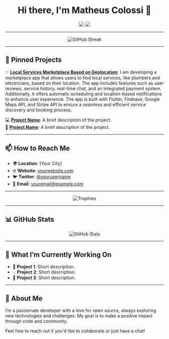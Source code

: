 <h1 align="center">Hi there, I'm Matheus Colossi 👋</h1>

<p align="center">
  <a href="https://github.com/yourusername"><img src="https://img.shields.io/github/followers/yourusername?label=Follow&style=social"></a>
  <a href="https://twitter.com/yourusername"><img src="https://img.shields.io/twitter/follow/yourusername?label=Follow&style=social"></a>
</p>

---

<p align="center">
  <img src="https://github-readme-streak-stats.herokuapp.com/?user=yourusername&theme=dracula" alt="GitHub Streak" />
</p>

---

## 📌 Pinned Projects

✨ **[Local Services Marketplace Based on Geolocation](#)**: I am developing a marketplace app that allows users to find local services, like plumbers and electricians, based on their location. The app includes features such as user reviews, service history, real-time chat, and an integrated payment system. Additionally, it offers automatic scheduling and location-based notifications to enhance user experience. The app is built with Flutter, Firebase, Google Maps API, and Stripe API to ensure a seamless and efficient service discovery and booking process.

💻 **[Project Name](#)**: A brief description of the project.  
🚀 **[Project Name](#)**: A brief description of the project.

---

## 📫 How to Reach Me

- 🌍 **Location**: [Your City]
- 🌐 **Website**: [yourwebsite.com](#)
- 🐦 **Twitter**: [@yourusername](https://twitter.com/yourusername)
- 📧 **Email**: [youremail@example.com](mailto:youremail@example.com)

---

<p align="center">
  <img src="https://github-profile-trophy.vercel.app/?username=yourusername&theme=onestar&column=7" alt="Trophies" />
</p>

---

## 📊 GitHub Stats

<p align="center">
  <img src="https://github-readme-stats.vercel.app/api?username=yourusername&show_icons=true&theme=dracula" alt="GitHub Stats" />
</p>

---

## 🌱 What I’m Currently Working On

- 🎯 **Project 1**: Short description.
- 💡 **Project 2**: Short description.
- 🚧 **Project 3**: Short description.

---

## 🚀 About Me

I’m a passionate developer with a love for open source, always exploring new technologies and challenges. My goal is to make a positive impact through code and community.

Feel free to reach out if you'd like to collaborate or just have a chat!
